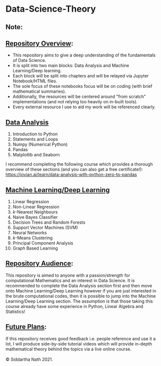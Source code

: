 # Data-Science-Theory
## Note: 
## <ins>Repository Overview</ins>:
- This repository aims to give a deep understanding of the fundamentals of Data Science. 
- It is split into two main blocks: Data Analysis and Machine Learning/Deep learning. 
- Each block will be split into chapters and will be relayed via Jupyter Notebook/HTML files.
- The sole focus of these notebooks focus will be on coding (with brief mathematical summaries). 
- Additionally, the resources will be centered around "from scratch" implementations (and not relying too heavily on in-built tools). 
- Every external resource I use to aid my work will be referenced clearly.

## <ins>Data Analysis</ins>
1. Introduction to Python
2. Statements and Loops
3. Numpy (Numerical Python)
4. Pandas
5. Matplotlib and Seaborn

I recommend completing the following course which provides a thorough overview of these sections (and you can also get a free certificate!): https://jovian.ai/learn/data-analysis-with-python-zero-to-pandas

## <ins>Machine Learning/Deep Learning</ins>
1. Linear Regression
2. Non-Linear Regression
3. *k*-Nearest Neighbours
4. Naive Bayes Classifier 
5. Decision Trees and Random Forests
6. Support Vector Machines (SVM)
7. Neural Networks
8. *k*-Means Clustering
9. Principal Component Analysis
10. Graph Based Learning

## <ins>Repository Audience</ins>:
This repository is aimed to anyone with a passion/strength for computational Mathematics and an interest in Data Science. It is recommended to complete the Data Analysis section first and then move onto Machine Learning/Deep Learning however if you are just interested in the brute computational codes, then it is possible to jump into the Machine Learning/Deep Learning section. The assumption is that those taking this course already have some experience in Python, Linear Algebra and Statistics! 
<br>

## <ins>Future Plans</ins>:
If this repository receives good feedback i.e. people reference and use it a lot, I will produce side-by-side tutorial videos which will provide in-depth mathematical theory behind the topics via a live online course. 
<br>
<br>
© Siddartha Nath 2021. 
